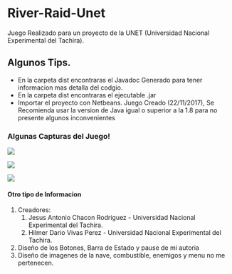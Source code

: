 # River-Raid-Unet
Juego Realizado para un proyecto de la UNET (Universidad Nacional Experimental del Tachira).

<h2>Algunos Tips.</h2>
<ul>
  <li>En la carpeta dist encontraras el Javadoc Generado para tener informacion mas detalla del codgio.</li>
  <li>En la carpeta dist encontraras el ejecutable .jar</li>
  <li>Importar el proyecto con Netbeans. Juego Creado (22/11/2017), Se Recomienda usar la version de Java igual o superior a la 1.8 
      para no presente algunos inconvenientes</li>
</ul>

<h3>Algunas Capturas del Juego!</h3>
  <p><img src="/chjesus/RiverRaidUnet/raw/master/github/Img-1.jpg title="Intro del Juego" style="max-width:100%"></p>
  <p><img src="/chjesus/RiverRaidUnet/raw/master/github/Img-2.jpg title="Menu del Juego" style="max-width:100%"></p>
  <p><img src="/chjesus/RiverRaidUnet/raw/master/github/Img-2.jpg title="Vista del Juego" style="max-width:100%"></p>
  
  
  <h4>Otro tipo de Informacion</h4>
    <ol>
      <li>Creadores:
          <ol>
            <li>Jesus Antonio Chacon Rodriguez  - Universidad Nacional Experimental del Tachira.</li>
            <li>Hilmer Dario Vivas Perez  - Universidad Nacional Experimental del Tachira.</li>
          </ol>
      </li>
      <li>Diseño de los Botones, Barra de Estado y pause de mi autoria</li>
      <li>Diseño de imagenes de la nave, combustible, enemigos y menu no me pertenecen.</li>
    </ol>
